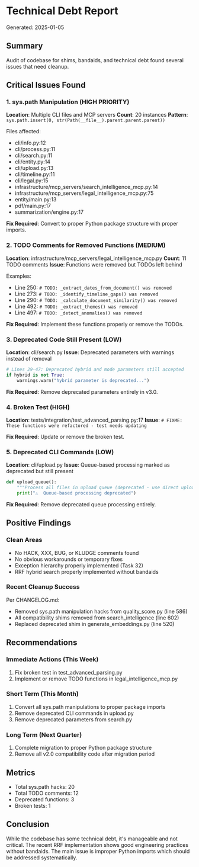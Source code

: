 # Technical Debt Report

Generated: 2025-01-05

## Summary
Audit of codebase for shims, bandaids, and technical debt found several issues that need cleanup.

## Critical Issues Found

### 1. sys.path Manipulation (HIGH PRIORITY)
**Location**: Multiple CLI files and MCP servers
**Count**: 20 instances
**Pattern**: `sys.path.insert(0, str(Path(__file__).parent.parent.parent))`

Files affected:
- cli/info.py:12
- cli/process.py:11
- cli/search.py:11
- cli/entity.py:14
- cli/upload.py:13
- cli/timeline.py:11
- cli/legal.py:15
- infrastructure/mcp_servers/search_intelligence_mcp.py:14
- infrastructure/mcp_servers/legal_intelligence_mcp.py:75
- entity/main.py:13
- pdf/main.py:17
- summarization/engine.py:17

**Fix Required**: Convert to proper Python package structure with proper imports.

### 2. TODO Comments for Removed Functions (MEDIUM)
**Location**: infrastructure/mcp_servers/legal_intelligence_mcp.py
**Count**: 11 TODO comments
**Issue**: Functions were removed but TODOs left behind

Examples:
- Line 250: `# TODO: _extract_dates_from_document() was removed`
- Line 273: `# TODO: _identify_timeline_gaps() was removed`
- Line 290: `# TODO: _calculate_document_similarity() was removed`
- Line 492: `# TODO: _extract_themes() was removed`
- Line 497: `# TODO: _detect_anomalies() was removed`

**Fix Required**: Implement these functions properly or remove the TODOs.

### 3. Deprecated Code Still Present (LOW)
**Location**: cli/search.py
**Issue**: Deprecated parameters with warnings instead of removal

```python
# Lines 29-47: Deprecated hybrid and mode parameters still accepted
if hybrid is not True:
    warnings.warn("hybrid parameter is deprecated...")
```

**Fix Required**: Remove deprecated parameters entirely in v3.0.

### 4. Broken Test (HIGH)
**Location**: tests/integration/test_advanced_parsing.py:17
**Issue**: `# FIXME: These functions were refactored - test needs updating`

**Fix Required**: Update or remove the broken test.

### 5. Deprecated CLI Commands (LOW)
**Location**: cli/upload.py
**Issue**: Queue-based processing marked as deprecated but still present

```python
def upload_queue():
    """Process all files in upload queue (deprecated - use direct upload)."""
    print("⚠️  Queue-based processing deprecated")
```

**Fix Required**: Remove deprecated queue processing entirely.

## Positive Findings

### Clean Areas
- No HACK, XXX, BUG, or KLUDGE comments found
- No obvious workarounds or temporary fixes
- Exception hierarchy properly implemented (Task 32)
- RRF hybrid search properly implemented without bandaids

### Recent Cleanup Success
Per CHANGELOG.md:
- Removed sys.path manipulation hacks from quality_score.py (line 586)
- All compatibility shims removed from search_intelligence (line 602)
- Replaced deprecated shim in generate_embeddings.py (line 520)

## Recommendations

### Immediate Actions (This Week)
1. Fix broken test in test_advanced_parsing.py
2. Implement or remove TODO functions in legal_intelligence_mcp.py

### Short Term (This Month)
1. Convert all sys.path manipulations to proper package imports
2. Remove deprecated CLI commands in upload.py
3. Remove deprecated parameters from search.py

### Long Term (Next Quarter)
1. Complete migration to proper Python package structure
2. Remove all v2.0 compatibility code after migration period

## Metrics
- Total sys.path hacks: 20
- Total TODO comments: 12
- Deprecated functions: 3
- Broken tests: 1

## Conclusion
While the codebase has some technical debt, it's manageable and not critical. The recent RRF implementation shows good engineering practices without bandaids. The main issue is improper Python imports which should be addressed systematically.